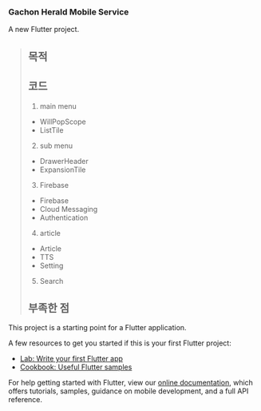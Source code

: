### Gachon Herald Mobile Service

A new Flutter project.

> ## 목적
> 
> ## 코드
>  1. main menu
>    + WillPopScope
>    + ListTile
>  2. sub menu
>    + DrawerHeader
>    + ExpansionTile
>  3. Firebase
>    + Firebase
>    + Cloud Messaging
>    + Authentication
>  4. article
>    + Article
>    + TTS
>    + Setting
>  5. Search
> ## 부족한 점
> 

This project is a starting point for a Flutter application.

A few resources to get you started if this is your first Flutter project:

- [Lab: Write your first Flutter app](https://flutter.dev/docs/get-started/codelab)
- [Cookbook: Useful Flutter samples](https://flutter.dev/docs/cookbook)

For help getting started with Flutter, view our
[online documentation](https://flutter.dev/docs), which offers tutorials,
samples, guidance on mobile development, and a full API reference.
